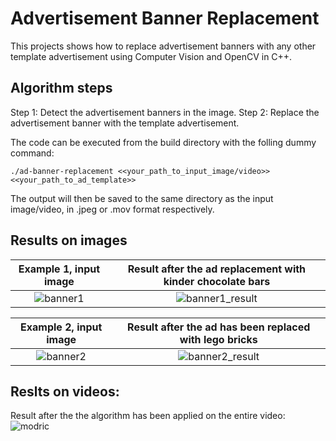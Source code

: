 # Advertisement Banner Replacement

This projects shows how to replace advertisement banners with any other template advertisement using Computer Vision and OpenCV in C++.

## Algorithm steps
Step 1: Detect the advertisement banners in the image.
Step 2: Replace the advertisement banner with the template advertisement.

The code can be executed from the build directory with the folling dummy command:
```
./ad-banner-replacement <<your_path_to_input_image/video>> <<your_path_to_ad_template>>
```

The output will then be saved to the same directory as the input image/video, in .jpeg or .mov format respectively.

## Results on images
Example 1, input image           | Result after the ad replacement with kinder chocolate bars
:-------------------------:|:-------------------------:
![banner1](https://user-images.githubusercontent.com/43403875/188171887-8a6325b9-31e3-40d7-b5c6-5c241ecbbaec.jpeg)  |  ![banner1_result](https://user-images.githubusercontent.com/43403875/188171905-fb11870c-810d-4ba0-8ab8-bdc461de159f.jpeg)

Example 2, input image           | Result after the ad has been replaced with lego bricks
:-------------------------:|:-------------------------:
![banner2](https://user-images.githubusercontent.com/43403875/188172130-8fc854b8-4c29-452e-83a0-de496170512e.jpeg)  |  ![banner2_result](https://user-images.githubusercontent.com/43403875/188172138-6308c74c-b70c-4345-a782-23f0f5d34cba.jpeg)

## Reslts on videos:
Result after the the algorithm has been applied on the entire video:
![modric](https://user-images.githubusercontent.com/43403875/188172240-56d098da-b6e5-4422-ade0-681dfa40879a.gif)
